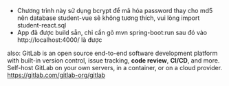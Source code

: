 - Chương trình này sử dụng bcrypt để mã hóa password thay cho md5 nên database student-vue sẽ không tương thích, vui lòng import student-react.sql
- App đã được build sẵn, chỉ cần gõ mvn spring-boot:run sau đó vào http://localhost:4000/ là được

also: GitLab is an open source end-to-end software development platform with built-in version control, issue tracking, **code review**, **CI/CD**, and more. Self-host GitLab on your own servers, in a container, or on a cloud provider.
https://gitlab.com/gitlab-org/gitlab